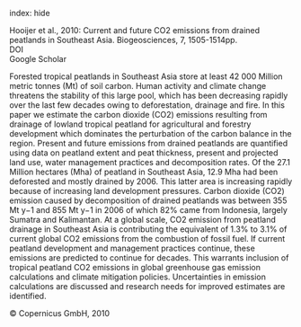 index: hide

<div class="Citation">

  <div class="Citation-body">
    <div class="Citation-text">Hooijer et al., 2010: Current and future CO2 emissions from drained peatlands in Southeast Asia. <span class="Article-journal">Biogeosciences, </span><span class="Article-volume">7, </span>1505-1514pp.</div>
    <div class="Citation-links">
      <div class="CitationLink" data-href="https://doi.org/10.5194/bg-7-1505-2010">
        <div class="CitationLink-icon CitationLink-Doi"></div>
        <div class="CitationLink-text">DOI</div>
      </div>
      <div class="CitationLink" data-href="https://scholar.google.com/scholar?q=10.5194/bg-7-1505-2010">
        <div class="CitationLink-icon CitationLink-Scholar"></div>
        <div class="CitationLink-text">Google Scholar</div>
      </div>
    </div>
  </div>
</div>

Forested tropical peatlands in Southeast Asia store at least 42 000 Million metric tonnes (Mt) of soil carbon. Human activity and climate change threatens the stability of this large pool, which has been decreasing rapidly over the last few decades owing to deforestation, drainage and fire. In this paper we estimate the carbon dioxide (CO2) emissions resulting from drainage of lowland tropical peatland for agricultural and forestry development which dominates the perturbation of the carbon balance in the region. Present and future emissions from drained peatlands are quantified using data on peatland extent and peat thickness, present and projected land use, water management practices and decomposition rates. Of the 27.1 Million hectares (Mha) of peatland in Southeast Asia, 12.9 Mha had been deforested and mostly drained by 2006. This latter area is increasing rapidly because of increasing land development pressures. Carbon dioxide (CO2) emission caused by decomposition of drained peatlands was between 355 Mt y−1 and 855 Mt y−1 in 2006 of which 82% came from Indonesia, largely Sumatra and Kalimantan. At a global scale, CO2 emission from peatland drainage in Southeast Asia is contributing the equivalent of 1.3% to 3.1% of current global CO2 emissions from the combustion of fossil fuel. If current peatland development and management practices continue, these emissions are predicted to continue for decades. This warrants inclusion of tropical peatland CO2 emissions in global greenhouse gas emission calculations and climate mitigation policies. Uncertainties in emission calculations are discussed and research needs for improved estimates are identified.

<div class="Citation-copy">
&copy; Copernicus GmbH, 2010
</div>